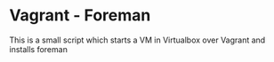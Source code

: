 # Vagrant - Foreman

This is a small script which starts a VM in Virtualbox over Vagrant and installs foreman
